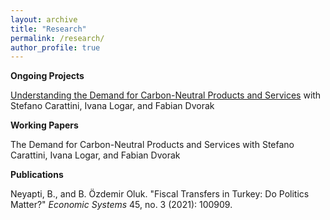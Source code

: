```yaml
---
layout: archive
title: "Research"
permalink: /research/
author_profile: true
---
```

**Ongoing Projects**

<a href="https://www.eawag.ch/en/department/ess/projects/understanding-the-demand-for-carbon-neutral-products-and-services/" target="_blank"> Understanding the Demand for Carbon-Neutral Products and Services</a> with Stefano Carattini, Ivana Logar, and Fabian Dvorak

**Working Papers**

The Demand for Carbon-Neutral Products and Services</a> with Stefano Carattini, Ivana Logar, and Fabian Dvorak

**Publications**

Neyapti, B., and B. Özdemir Oluk. "Fiscal Transfers in Turkey: Do Politics Matter?" <em>Economic Systems</em> 45, no. 3 (2021): 100909.








